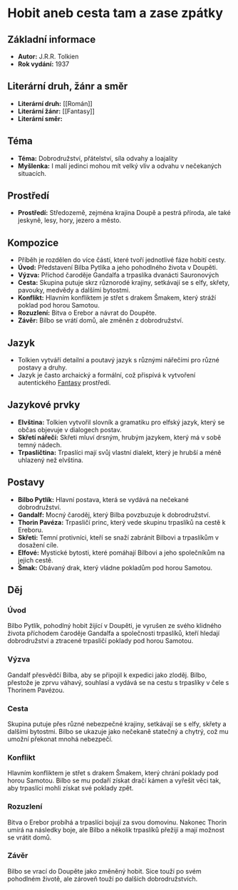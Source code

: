 # Hobit aneb cesta tam a zase zpátky

## Základní informace

- **Autor:** J.R.R. Tolkien
- **Rok vydání:** 1937

## Literární druh, žánr a směr 

- **Literární druh:** [[Román]]
- **Literární žánr:** [[Fantasy]]
- **Literární směr:** 

## Téma 

- **Téma:** Dobrodružství, přátelství, síla odvahy a loajality
- **Myšlenka:** I malí jedinci mohou mít velký vliv a odvahu v nečekaných situacích.

## Prostředí 

- **Prostředí:** Středozemě, zejména krajina Doupě a pestrá příroda, ale také jeskyně, lesy, hory, jezero a město.

## Kompozice 

- Příběh je rozdělen do více částí, které tvoří jednotlivé fáze hobití cesty.
- **Úvod:** Představení Bilba Pytlíka a jeho pohodlného života v Doupěti.
- **Výzva:** Příchod čaroděje Gandalfa a trpaslíka dvanácti Sauronových
- **Cesta:** Skupina putuje skrz různorodé krajiny, setkávají se s elfy, skřety, pavouky, medvědy a dalšími bytostmi.
- **Konflikt:** Hlavním konfliktem je střet s drakem Šmakem, který stráží poklad pod horou Samotou.
- **Rozuzlení:** Bitva o Erebor a návrat do Doupěte.
- **Závěr:** Bilbo se vrátí domů, ale změněn z dobrodružství.

## Jazyk 

- Tolkien vytváří detailní a poutavý jazyk s různými nářečími pro různé postavy a druhy.
- Jazyk je často archaický a formální, což přispívá k vytvoření autentického [Fantasy](Fantasy.md) prostředí.

## Jazykové prvky 

- **Elvština:** Tolkien vytvořil slovník a gramatiku pro elfský jazyk, který se občas objevuje v dialogech postav.
- **Skřetí nářečí:** Skřeti mluví drsným, hrubým jazykem, který má v sobě temný nádech.
- **Trpasličtina:** Trpaslíci mají svůj vlastní dialekt, který je hrubší a méně uhlazený než elvština.

## Postavy 

- **Bilbo Pytlík:** Hlavní postava, která se vydává na nečekané dobrodružství.
- **Gandalf:** Mocný čaroděj, který Bilba povzbuzuje k dobrodružství.
- **Thorin Pavéza:** Trpasličí princ, který vede skupinu trpaslíků na cestě k Ereboru.
- **Skřeti:** Temní protivníci, kteří se snaží zabránit Bilbovi a trpaslíkům v dosažení cíle.
- **Elfové:** Mystické bytosti, které pomáhají Bilbovi a jeho společníkům na jejich cestě.
- **Šmak:** Obávaný drak, který vládne pokladům pod horou Samotou.

## Děj

### Úvod

Bilbo Pytlík, pohodlný hobit žijící v Doupěti, je vyrušen ze svého klidného života příchodem čaroděje Gandalfa a společnosti trpaslíků, kteří hledají dobrodružství a ztracené trpasličí poklady pod horou Samotou.

### Výzva

Gandalf přesvědčí Bilba, aby se připojil k expedici jako zloděj. Bilbo, přestože je zprvu váhavý, souhlasí a vydává se na cestu s trpaslíky v čele s Thorinem Pavézou.

### Cesta

Skupina putuje přes různé nebezpečné krajiny, setkávají se s elfy, skřety a dalšími bytostmi. Bilbo se ukazuje jako nečekaně statečný a chytrý, což mu umožní překonat mnohá nebezpečí.

### Konflikt

Hlavním konfliktem je střet s drakem Šmakem, který chrání poklady pod horou Samotou. Bilbo se mu podaří získat dračí kámen a vyřešit věci tak, aby trpaslíci mohli získat své poklady zpět.

### Rozuzlení

Bitva o Erebor probíhá a trpaslíci bojují za svou domovinu. Nakonec Thorin umírá na následky boje, ale Bilbo a několik trpaslíků přežijí a mají možnost se vrátit domů.

### Závěr

Bilbo se vrací do Doupěte jako změněný hobit. Sice touží po svém pohodlném životě, ale zároveň touží po dalších dobrodružstvích.